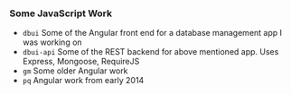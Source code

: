 ### Some JavaScript Work

- `dbui` Some of the Angular front end for a database management app I was working on
- `dbui-api` Some of the REST backend for above mentioned app. Uses Express, Mongoose, RequireJS
- `gm` Some older Angular work
- `pq` Angular work from early 2014